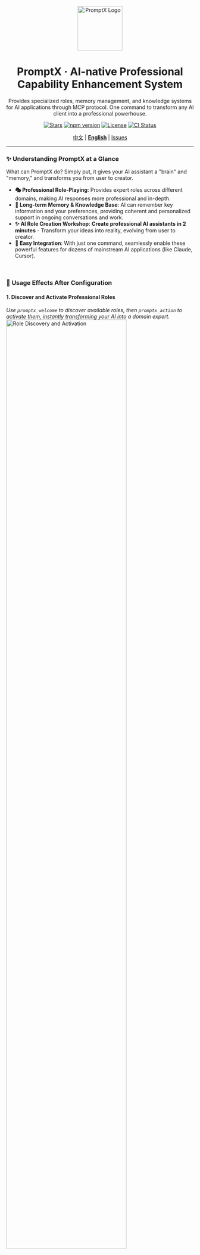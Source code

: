 <div align="center">
  <img src="assets/logo/Creative PromptX Duck Logo 4.svg" alt="PromptX Logo" width="120" height="120"/>
  <h1>PromptX · AI-native Professional Capability Enhancement System</h1>
  <p>Provides specialized roles, memory management, and knowledge systems for AI applications through MCP protocol. One command to transform any AI client into a professional powerhouse.</p>

  <!-- Badges -->
  <p>
    <a href=" "><img src="https://img.shields.io/github/stars/Deepractice/PromptX?style=social" alt="Stars"/></a>
    <a href="https://www.npmjs.com/package/dpml-prompt"><img src="https://img.shields.io/npm/v/dpml-prompt?color=orange&logo=npm" alt="npm version"/></a>
    <a href="LICENSE"><img src="https://img.shields.io/github/license/Deepractice/PromptX?color=blue" alt="License"/></a>
    <a href="https://github.com/Deepractice/PromptX/actions"><img src="https://img.shields.io/github/actions/workflow/status/Deepractice/PromptX/ci.yml?label=CI&logo=github" alt="CI Status"/></a>
  </p>
  
  <p>
    <a href="README.md">中文</a> | 
    <strong><a href="README_EN.md">English</a></strong> | 
    <a href="https://github.com/Deepractice/PromptX/issues">Issues</a>
  </p>
</div>

---

### ✨ **Understanding PromptX at a Glance**

What can PromptX do? Simply put, it gives your AI assistant a "brain" and "memory," and transforms you from user to creator.

- **🎭 Professional Role-Playing**: Provides expert roles across different domains, making AI responses more professional and in-depth.
- **🧠 Long-term Memory & Knowledge Base**: AI can remember key information and your preferences, providing coherent and personalized support in ongoing conversations and work.
- **✨ AI Role Creation Workshop**: **Create professional AI assistants in 2 minutes** - Transform your ideas into reality, evolving from user to creator.
- **🔌 Easy Integration**: With just one command, seamlessly enable these powerful features for dozens of mainstream AI applications (like Claude, Cursor).

<br/>

### 📸 **Usage Effects After Configuration**

#### **1. Discover and Activate Professional Roles**
*Use `promptx_welcome` to discover available roles, then `promptx_action` to activate them, instantly transforming your AI into a domain expert.*
<img src="assets/role-discovery.png" alt="Role Discovery and Activation" width="80%">

#### **2. Intelligent Memory**
*Use `promptx_remember` to save key information, and AI will proactively apply this knowledge in subsequent interactions.*
<img src="assets/remember.png" alt="Memory Feature" width="80%">

---

## ⚠️ **Project Status Notice**

PromptX is currently in the **early development stage**, and we are actively improving features and fixing issues. Before reaching the official stable version, you may encounter some usage issues or instability.

**We sincerely ask for your understanding and support!** 🙏

### 📞 **Need Help? Get Support!**

If you encounter any issues during usage, please contact us through:

- 🐛 **Submit Issue**: [GitHub Issues](https://github.com/Deepractice/PromptX/issues) - Describe the problem in detail, we'll respond promptly
- 💬 **Direct Contact**: Add developer WeChat `deepracticex` for immediate assistance
- 📧 **Email Contact**: Send email to `sean@deepracticex.com` for technical support
- 📱 **Tech Community**: Scan the QR code below to join our technical discussion group

Your feedback is invaluable to us and helps us improve product quality rapidly! ✨

---

## 🚀 **Quick Start - 30-Second Setup**

Open your configuration file and copy the `promptx` configuration code below. This is the simplest **zero-configuration mode**, where PromptX automatically handles everything for you.

```json
{
  "mcpServers": {
    "promptx": {
      "command": "npx",
      "args": [
        "-y",
        "-f",
        "--registry",
        "https://registry.npmjs.org",
        "dpml-prompt@beta",
        "mcp-server"
      ]
    }
  }
}
```

**Configuration Parameters:**
- `command`: Specifies using npx to run promptx service
- `args`: Startup parameters configuration list
  - `-y`: Auto-confirm
  - `-f`: Force refresh cache
  - `--registry`: Specify registry source
  - `https://registry.npmjs.org`: Use official registry
  - `dpml-prompt@beta`: Use stable beta version
  - `mcp-server`: Start service

**🎯 It's that simple!** Save the file and restart your AI application, and PromptX is successfully activated.

> **💡 Tip:** The configuration specifically uses the official registry `registry.npmjs.org` to avoid installation issues caused by unofficial mirrors. If you find the installation slow, it's recommended to use a proxy tool for acceleration rather than switching to alternative mirrors.

### 🌐 **Advanced Configuration: HTTP Mode Support**

In addition to the local mode above, PromptX also supports **HTTP mode**, suitable for remote deployment or special network environments:

```bash
# Start HTTP mode server
npx -f -y dpml-prompt@beta mcp-server --transport http --port 3000
```

Then use in client configuration:
```json
{
  "mcpServers": {
    "promptx": {
      "url": "http://localhost:3000/mcp"
    }
  }
}
```

📖 **[Complete Installation & Configuration Guide](https://github.com/Deepractice/PromptX/wiki/PromptX-MCP-Install)** - Detailed configuration methods for various clients and troubleshooting


### New to MCP? [Watch MCP Tutorial on BiliBili](https://www.bilibili.com/video/BV1HFd6YhErb)

Currently, all AI clients that support the MCP protocol can use PromptX. This mainly includes: **Claude Desktop**, **Cursor**, **Windsurf**, **Cline**, **Zed**, **Continue**, and other mainstream AI programming tools, as well as more applications that are in the process of being integrated.

---

### ⚙️ **How It Works**

PromptX acts as a "professional capability middleware" between you and your AI application, communicating through the standard [MCP protocol](https://github.com/metacontroller/mcp).

```mermaid
graph TD
    subgraph "Your AI App (Claude,Cursor,etc.)"
        A[👨‍💻 User Interaction]
    end

    subgraph "PromptX MCP Server"
        C{PromptX Engine}
        D[🎭 Role Library]
        E[🧠 Memory & Knowledge]
    end

    A -- "Calls 'promptx_...' tools" --> B(MCP Protocol)
    B --> C
    C -- "Accesses" --> D
    C -- "Accesses" --> E

    subgraph "Enhanced Response"
        F[✨ Professional Output]
    end
    C --> F
```

When you call the `promptx_...` series of tools, your AI application sends the request via the MCP protocol to PromptX. The PromptX engine loads the appropriate professional roles, retrieves relevant memories, and then returns a professionally enhanced result to your AI application, which is ultimately presented to you.

---

**🎯 After configuration, your AI application will automatically gain 6 professional tools:**
- `promptx_init`: 🏗️ **System Initialization** - Automatically prepares the working environment.
- `promptx_hello`: 👋 **Role Discovery** - Browse all available expert roles.
- `promptx_action`: ⚡ **Role Activation** - Transform into an expert in a specific domain with one click. **(Includes Nuwa🎨 Role Creation Consultant)**
- `promptx_learn`: 📚 **Knowledge Learning** - Have AI learn specific knowledge or skills.
- `promptx_recall`: 🔍 **Memory Retrieval** - Look up historical information from the memory repository.
- `promptx_remember`: 💾 **Experience Saving** - Store important information in long-term memory.

📖 **[Complete MCP Integration Guide](docs/mcp-integration-guide.md)**

---

## 🎨 **Nuwa Creation Workshop - Let everyone become an AI role designer**

<div align="center">
  <img src="assets/nuwa-logo.png" alt="Nuwa Creation Workshop" width="120" style="border-radius: 50%; margin: 15px 0 25px 0;">
</div>

#### **💫 From Idea to Reality, in Just 2 Minutes**

Have you ever thought: What if I could customize a professional AI assistant for a specific work scenario? **Nuwa makes this idea a reality.**

> *"Every idea deserves its own dedicated AI assistant. Technical barriers should not limit the flight of creativity."*

#### **🎯 Core Value Transformation**

- **🚀 Zero-Barrier Creation**: No need to learn complex technologies, just describe your needs in natural language.
- **⚡ Lightning-Fast Delivery**: From idea to a usable role, the whole process takes 2 minutes.
- **🎭 Professional Quality**: Automatically generates professional AI roles that comply with DPML standards.
- **🔄 Plug-and-Play**: Can be activated and used immediately after creation.
- **💝 Sense of Control**: A magnificent turn from a user to a creator.

#### **✨ Usage Scenarios Examples**

<div align="center">

| 🎯 **User Need** | ⚡ **Nuwa Generated** | 🚀 **Ready to Use** |
|---|---|---|
| 👩‍💼 "I need an AI assistant who understands Xiaohongshu marketing" | Xiaohongshu Marketing Expert Role | `Activate Xiaohongshu Marketing Expert` |
| 👨‍💻 "I want a Python asynchronous programming expert" | Python Asynchronous Programming Tutor Role | `Activate Python Asynchronous Programming Tutor` |
| 🎨 "Give me a UI/UX design consultant" | UI/UX Design Expert Role | `Activate UI/UX Design Expert` |
| 📊 "I need a data analyst assistant" | Data Analysis Expert Role | `Activate Data Analysis Expert` |

</div>

#### **🎪 Experience Nuwa's Creativity - 4 Steps to Create a Custom AI Assistant**

<div align="center">
  <div align="center">
  <img src="assets/nuwa-demo/step1-action-nuwa.jpg" alt="Step 1: Activate the Nuwa Role Creation Consultant" width="80%" style="margin: 10px 0;">
  <img src="assets/nuwa-demo/step2-require-nuwa.jpg" alt="Step 2: Describe your needs to Nuwa" width="80%" style="margin: 10px 0;">
  <img src="assets/nuwa-demo/step3-modify-requirement.jpg" alt="Step 3: Nuwa understands and refines the requirements" width="80%" style="margin: 10px 0;">
  <img src="assets/nuwa-demo/step4-action-bew-role.jpg" alt="Step 4: Activate your newly created custom role" width="80%" style="margin: 10px 0;">
</div>
</div>

```bash
# 1️⃣ Activate the Nuwa Role Creation Consultant
"I want Nuwa to help me create a role"

# 2️⃣ Describe your needs (natural language is fine)
"I need a professional assistant in [domain], mainly for [specific scenario]"

# 3️⃣ Wait 2 minutes for Nuwa to generate a professional role for you
# Nuwa will create the role file, register it with the system, and complete quality checks

# 4️⃣ Immediately activate and use your custom AI assistant
"Activate the role just created"
```

#### **🌟 Nuwa's Design Philosophy**

- **🎯 Boundless Creation**: Allows anyone with an idea to create an AI assistant, breaking down technical barriers.
- **⚡ Instant Gratification**: Meets the demand for immediacy in the digital age.
- **🧠 Guided Growth**: It's not just about using a tool, but also guiding users to understand the boundaries of AI capabilities.
- **🌱 Ecosystem Co-creation**: The roles created by each user can become a source of inspiration for others.

---

## 📋 **Practice Cases: Legacy Lands Library**

<div align="center">
  <img src="https://raw.githubusercontent.com/LegacyLands/legacy-lands-library/main/logo.png" alt="Legacy Lands Library Logo" width="120" style="border-radius: 10px; margin: 15px 0 25px 0;">
</div>

#### 📖 Project Overview

**Project Name:** Legacy Lands Library  
**Project URL:** https://github.com/LegacyLands/legacy-lands-library  
**Project Description:** legacy-lands-library is a development toolkit library for modern Minecraft server plugin development. It aims to provide developers with a cross-platform, production-ready infrastructure.

#### 🏢 Organization Information

**Organization Name:** Legacy Lands  
**Official Website:** https://www.legacylands.cn/  
**Organization Description:** Legacy Lands is an innovative team focused on building large-scale Minecraft civilization simulation experiences. They participate in the open-source community, providing elegant, efficient, and reliable solutions for areas such as Minecraft server plugins.

> #### **💡 Core Developer's Experience**
> "The development experience with PromptX is truly different. Our team, using Claude Code combined with PromptX, had **one developer complete over 11,000 lines of high-quality Java code in just three days.**
>
> The value of this workflow is fully demonstrated in actual development. PromptX solves many pain points of using AI, ensuring consistent code style and quality standards at all times, which greatly reduces the learning curve for new members. Best practices that used to require repeated communication and reliance on documentation are now naturally integrated into every code generation."
> 
> ---
>
> "I experienced the role creation process as Nuwa, and I have a few deep impressions: Nuwa's biggest highlight is its ability to simplify complexity, standardizing the intricate process of AI role design. What was once a role definition requiring deep thought has been transformed into a concise process of 'requirement identification → pattern matching → rapid generation' through a design pattern library and templated workflow."
> 
> The true value of Nuwa is not in "creating" roles, but in "unleashing" the user's creativity—allowing anyone to quickly obtain a professional AI assistant. This ability to lower barriers and increase efficiency is exactly what is needed in the AI era. Nuwa let me experience the charm of "making professional things simple"!
>
> *-- 🎭 Nuwa Role Experience Feedback*

#### **📚 Related Resources**

- **AI Integration Standards & Practice Guide:** https://github.com/LegacyLands/legacy-lands-library/blob/main/AI_CODE_STANDARDS_ZHCN.md

---

## ⭐ **Star Growth Trend**

[![Star History Chart](https://api.star-history.com/svg?repos=Deepractice/PromptX&type=Date)](https://star-history.com/#Deepractice/PromptX&Date)

---

### **🤝 Contribution & Communication**

We welcome any form of contribution and feedback!

- 🌿 **[Branching Strategy](docs/BRANCHING.md)** - Branching and release process
- 🚀 **[Release Process](docs/RELEASE.md)** - Version management and release documentation

Scan the QR code to join our tech community group:

<img src="assets/qrcode.jpg" alt="Tech Community Group" width="200">

---

## 📄 **License**

[MIT License](LICENSE) - Making professional AI capabilities accessible.

---

**🚀 Get Started Now: Launch PromptX MCP Server and enhance your AI application with professional capabilities!**